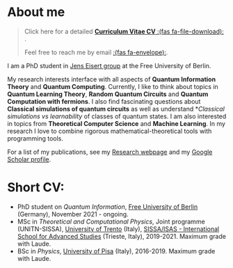 # About me

 
>
> Click here for a detailed [**Curriculum Vitae CV** :(fas fa-file-download):](/documents/CV_AntonioAnnaMele.pdf) .
>
>  Feel free to reach me by email [:(fas fa-envelope):](mailto:antoniomele.p@gmail.com).


I am a PhD student in [Jens Eisert group](https://www.physik.fu-berlin.de/en/einrichtungen/ag/ag-eisert/index.html) at the Free University of Berlin.

My research interests interface with all aspects of **Quantum Information Theory** and **Quantum Computing**.
Currently, I like to think about topics in **Quantum Learning Theory**, **Random Quantum Circuits** and **Quantum Computation with fermions**. I also find fascinating questions about **Classical simulations of quantum circuits** as well as understand **Classical simulations vs learnability* of classes of quantum states.
I am also interested in topics from **Theoretical Computer Science** and **Machine Learning**.
In my research I love to combine rigorous mathematical-theoretical tools with programming tools. 

For a list of my publications, see my [Research webpage](/research) and my [Google Scholar profile](https://scholar.google.com/citations?user=_kWrHQwAAAAJ&hl=en&oi=sra). 

# Short CV:  
* PhD student on _Quantum Information_, [Free University of Berlin](https://www.physik.fu-berlin.de/en/einrichtungen/ag/ag-eisert/index.html) (Germany), November 2021 - ongoing.
* MSc in _Theoretical and Computational Physics_, Joint programme (UNITN-SISSA), [University of Trento](https://www.unitn.it/en) (Italy), [SISSA/ISAS - International School for Advanced Studies](https://www.sissa.it/) (Trieste, Italy), 2019-2021. Maximum grade with Laude.
* BSc in _Physics_, [University of Pisa](https://www.unipi.it/index.php/english) (Italy), 2016-2019. Maximum grade with Laude.

 
 

